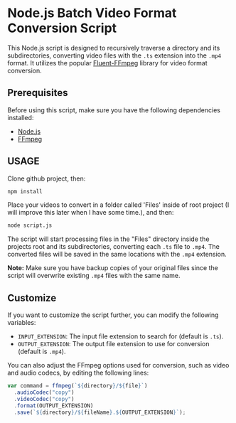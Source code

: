 # Node.js Batch Video Format Conversion Script

This Node.js script is designed to recursively traverse a directory and its subdirectories, converting video files with the `.ts` extension into the `.mp4` format. It utilizes the popular [Fluent-FFmpeg](https://github.com/fluent-ffmpeg/node-fluent-ffmpeg) library for video format conversion.

## Prerequisites

Before using this script, make sure you have the following dependencies installed:

- [Node.js](https://nodejs.org/)
- [FFmpeg](https://www.ffmpeg.org/)

## USAGE

Clone github project, then:
```bash
npm install
```
Place your videos to convert in a folder called 'Files' inside of root project (I will improve this later when I have some time.), and then:
```bash
node script.js
```

The script will start processing files in the "Files" directory inside the projects root and its subdirectories, converting each `.ts` file to `.mp4`. The converted files will be saved in the same locations with the `.mp4` extension.

**Note:** Make sure you have backup copies of your original files since the script will overwrite existing `.mp4` files with the same name.

## Customize

If you want to customize the script further, you can modify the following variables:

- `INPUT_EXTENSION`: The input file extension to search for (default is `.ts`).
- `OUTPUT_EXTENSION`: The output file extension to use for conversion (default is `.mp4`).

You can also adjust the FFmpeg options used for conversion, such as video and audio codecs, by editing the following lines:

```javascript
var command = ffmpeg(`${directory}/${file}`)
  .audioCodec("copy")
  .videoCodec("copy")
  .format(OUTPUT_EXTENSION)
  .save(`${directory}/${fileName}.${OUTPUT_EXTENSION}`);
```

